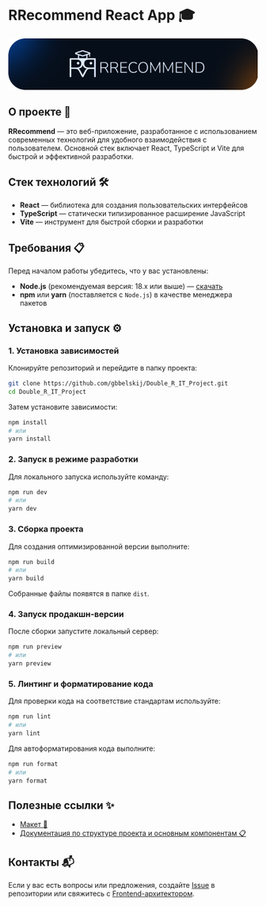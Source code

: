 # RRecommend React App 🎓

![promo](../img/rrecommend_promo.png)

## О проекте 📌

**RRecommend** — это веб-приложение, разработанное с использованием современных технологий для удобного взаимодействия с пользователем. Основной стек включает React, TypeScript и Vite для быстрой и эффективной разработки.

## Стек технологий 🛠️

- **React** — библиотека для создания пользовательских интерфейсов
- **TypeScript** — статически типизированное расширение JavaScript
- **Vite** — инструмент для быстрой сборки и разработки

## Требования 📋

Перед началом работы убедитесь, что у вас установлены:

- **Node.js** (рекомендуемая версия: 18.x или выше) — [скачать](https://nodejs.org/en/download/current)
- **npm** или **yarn** (поставляется с `Node.js`) в качестве менеджера пакетов

## Установка и запуск ⚙️

### 1. Установка зависимостей

Клонируйте репозиторий и перейдите в папку проекта:

```bash
git clone https://github.com/gbbelskij/Double_R_IT_Project.git
cd Double_R_IT_Project
```

Затем установите зависимости:

```bash
npm install
# или
yarn install
```

### 2. Запуск в режиме разработки

Для локального запуска используйте команду:

```bash
npm run dev
# или
yarn dev
```

### 3. Сборка проекта

Для создания оптимизированной версии выполните:

```bash
npm run build
# или
yarn build
```

Собранные файлы появятся в папке `dist`.

### 4. Запуск продакшн-версии

После сборки запустите локальный сервер:

```bash
npm run preview
# или
yarn preview
```

### 5. Линтинг и форматирование кода

Для проверки кода на соответствие стандартам используйте:

```bash
npm run lint
# или
yarn lint
```

Для автоформатирования кода выполните:

```bash
npm run format
# или
yarn format
```

## Полезные ссылки ✨

- [Макет 🎨](https://www.figma.com/design/Wg6kehLIu7LCoPAbYuHU6O/RRecomend-Landing-by-Winterful?node-id=0-1&t=NHVlxQKY61feOMrd-1)
- [Документация по структуре проекта и основным компонентам 📋](https://docs.google.com/document/d/12MwzkmB4HrFBlM5pr4qVzB-1YQn_VAzYhoXtZMz411A/edit?usp=sharing)

## Контакты 📬

Если у вас есть вопросы или предложения, создайте [Issue](https://github.com/gbbelskij/Double_R_IT_Project/issues) в репозитории или свяжитесь с [Frontend-архитектором](https://github.com/Winterfulllll).
